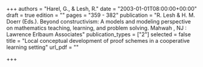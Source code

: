 +++
authors = "Harel, G., & Lesh, R."
date = "2003-01-01T08:00:00+00:00"
draft = true
edition = ""
pages = "359 - 382"
publication = "R. Lesh & H. M. Doerr (Eds.). Beyond constructivism: A models and modeling perspective on mathematics teaching, learning, and problem solving. Mahwah , NJ : Lawrence Erlbaum Associates"
publication_types = ["2"]
selected = false
title = "Local conceptual development of proof schemes in a cooperative learning setting"
url_pdf = ""

+++
